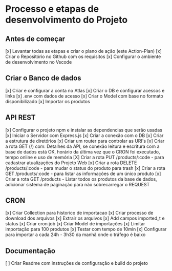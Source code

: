 # Processo e etapas de desenvolvimento do Projeto

## Antes de começar
[x] Levantar todas as etapas e criar o plano de ação (este Action-Plan)
[x] Criar o Repositório no Github com os requisitos
[x] Configurar o ambiente de desenvolvimento no Vscode


## Criar o Banco de dados
[x] Criar e configurar a conta no Atlas
[x] Criar o DB e configurar acessos e links
[x] .env com dados de acesso
[x] Criar o Model com base no formato disponibilizado
[x] Importar os produtos

## API REST
[x] Configurar o projeto npm e instalar as dependencias que serão usadas
[x] Iniciar o Servidor com Express.js
[x] Criar a conexão com o DB
[x] Criar a estrutura de diretórios
[x] Criar um router para controlar as URI's
[x] Criar a rota GET (/) com: Detalhes da API, se conexão leitura e escritura com a base de dados está OK, horário da última vez que o CRON foi executado, tempo online e uso de memória
[X] Criar a rota PUT /products/:code - para cadastrar atualizações do Projeto Web
[x] Criar a rota DELETE /products/:code - para mudar o status do produto para trash
[x] Criar a rota GET /products/:code - para listar as informações de um único produto
[x] Criar a rota GET /products - Listar todos os produtos da base de dados, adicionar sistema de paginação para não sobrecarregar o REQUEST

## CRON
[x] Criar Collection para historico de importacao
[x] Criar processo de download dos arquivos
[x] Extrair os arquivos
[x] Add campos imported_t e status
[x] Criar cron job
[x] Criar Model de importações
[x] Limitar importação para 100 produtos
[x] Testar com tempo de 10min
[x] Configurar para importar a cada 24h - 3h30 da manhã onde o tráfego é baixo   

## Documentação
[ ] Criar Readme com instruções de configuração e build do projeto

